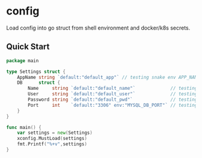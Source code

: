 # config
Load config into go struct from shell environment and docker/k8s secrets.

## Quick Start
```go
package main

type Settings struct {
	AppName string `default:"default_app"` // testing snake env APP_NAME
	DB      struct {
		Name     string `default:"default_name"`             // testing default
		User     string `default:"default_user"`             // testing env
		Password string `default:"default_pwd"`              // testing secret
		Port     int    `default:"3306" env:"MYSQL_DB_PORT"` // testing int and custom env name
	}
}

func main() {
    var settings = new(Settings)
    xconfig.MustLoad(settings)
    fmt.Printf("%+v",settings)
}
```
